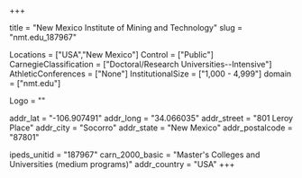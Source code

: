 
+++

title = "New Mexico Institute of Mining and Technology"
slug = "nmt.edu_187967"

Locations = ["USA","New Mexico"]
Control = ["Public"]
CarnegieClassification = ["Doctoral/Research Universities--Intensive"]
AthleticConferences = ["None"]
InstitutionalSize = ["1,000 - 4,999"]
domain = ["nmt.edu"]

Logo = ""

addr_lat = "-106.907491"
addr_long = "34.066035"
addr_street = "801 Leroy Place"
addr_city = "Socorro"
addr_state = "New Mexico"
addr_postalcode = "87801"

ipeds_unitid = "187967"
carn_2000_basic = "Master's Colleges and Universities (medium programs)"
addr_country = "USA"
+++
    
